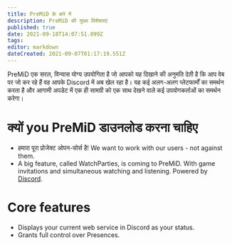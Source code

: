 ```yaml
---
title: PreMiD के बारे में
description: PreMiD की मुख्य विशेषताएं
published: true
date: 2021-09-18T14:07:51.099Z
tags:
editor: markdown
dateCreated: 2021-09-07T01:17:19.551Z
---
```


PreMiD एक सरल, विन्यास योग्य उपयोगिता है जो आपको यह दिखाने की अनुमति देती है कि आप वेब पर जो कर रहे हैं वह आपके Discord में अब खेल रहा है। यह कई अलग-अलग प्लेटफार्मों का समर्थन करता है और आगामी अपडेट में एक ही सामग्री को एक साथ देखने वाले कई उपयोगकर्ताओं का समर्थन करेगा।

# क्यों you PreMiD डाउनलोड करना चाहिए
- हमारा पूरा प्रोजेक्ट ओपन-सोर्स है! We want to work with our users - not against them.
- A big feature, called WatchParties, is coming to PreMiD. With game invitations and simultaneous watching and listening. Powered by [Discord](https://discordapp.com/).

# Core features
- Displays your current web service in Discord as your status.
- Grants full control over Presences.